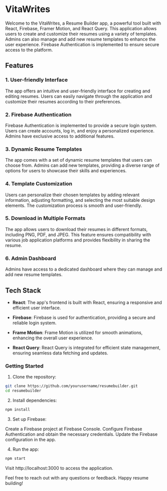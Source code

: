 # VitaWrites
Welcome to the VitaWrites, a Resume Builder app, a powerful tool built with React, Firebase, Framer Motion, and React Query. This application allows users to create and customize their resumes using a variety of templates. Admins can also manage and add new resume templates to enhance the user experience. Firebase Authentication is implemented to ensure secure access to the platform.

## Features

### 1. **User-friendly Interface**
The app offers an intuitive and user-friendly interface for creating and editing resumes. Users can easily navigate through the application and customize their resumes according to their preferences.

### 2. **Firebase Authentication**
Firebase Authentication is implemented to provide a secure login system. Users can create accounts, log in, and enjoy a personalized experience. Admins have exclusive access to additional features.

### 3. **Dynamic Resume Templates**
The app comes with a set of dynamic resume templates that users can choose from. Admins can add new templates, providing a diverse range of options for users to showcase their skills and experiences.

### 4. **Template Customization**
Users can personalize their chosen templates by adding relevant information, adjusting formatting, and selecting the most suitable design elements. The customization process is smooth and user-friendly.

### 5. **Download in Multiple Formats**
The app allows users to download their resumes in different formats, including PNG, PDF, and JPEG. This feature ensures compatibility with various job application platforms and provides flexibility in sharing the resume.

### 6. **Admin Dashboard**
Admins have access to a dedicated dashboard where they can manage and add new resume templates.

## Tech Stack
- **React**: The app's frontend is built with React, ensuring a responsive and efficient user interface.

- **Firebase**: Firebase is used for authentication, providing a secure and reliable login system.

- **Frame Motion**: Frame Motion is utilized for smooth animations, enhancing the overall user experience.

- **React Query**: React Query is integrated for efficient state management, ensuring seamless data fetching and updates.

### Getting Started
1. Clone the repository:

``` bash
git clone https://github.com/yourusername/resumebuilder.git
cd resumebuilder
```

2. Install dependencies:

```bash
npm install
```

3. Set up Firebase:

Create a Firebase project at Firebase Console.
Configure Firebase Authentication and obtain the necessary credentials.
Update the Firebase configuration in the app.

4. Run the app:

```bash
npm start
```
Visit http://localhost:3000 to access the application.


Feel free to reach out with any questions or feedback. Happy resume building! 